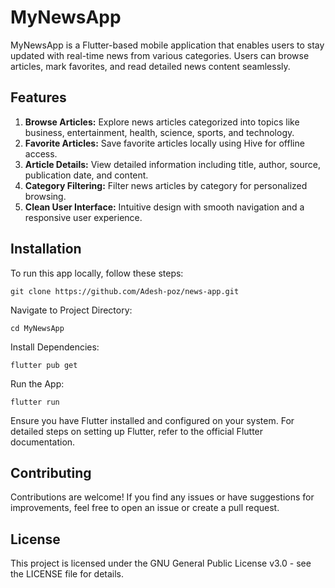 # MyNewsApp
MyNewsApp is a Flutter-based mobile application that enables users to stay updated with real-time news from various categories. Users can browse articles, mark favorites, and read detailed news content seamlessly.

## Features

1. **Browse Articles:** Explore news articles categorized into topics like business, entertainment, health, science, sports, and technology.
2. **Favorite Articles:** Save favorite articles locally using Hive for offline access.
3. **Article Details:** View detailed information including title, author, source, publication date, and content.
4. **Category Filtering:** Filter news articles by category for personalized browsing.
5. **Clean User Interface:** Intuitive design with smooth navigation and a responsive user experience.

## Installation
To run this app locally, follow these steps:


`git clone https://github.com/Adesh-poz/news-app.git`

Navigate to Project Directory:

`cd MyNewsApp`

Install Dependencies:

`flutter pub get`

Run the App:

`flutter run`

Ensure you have Flutter installed and configured on your system. For detailed steps on setting up Flutter, refer to the official Flutter documentation.

## Contributing
Contributions are welcome! If you find any issues or have suggestions for improvements, feel free to open an issue or create a pull request.

## License
This project is licensed under the GNU General Public License v3.0 - see the LICENSE file for details.
